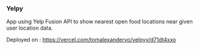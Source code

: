 
### Yelpy

App using Yelp Fusion API to show nearest open food locations near given user location data.


Deployed on : https://vercel.com/tomalexandervo/yelpyy/d71dt4xxo
